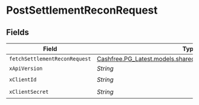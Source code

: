 # PostSettlementReconRequest


## Fields

| Field                                                                                                              | Type                                                                                                               | Required                                                                                                           | Description                                                                                                        |
| ------------------------------------------------------------------------------------------------------------------ | ------------------------------------------------------------------------------------------------------------------ | ------------------------------------------------------------------------------------------------------------------ | ------------------------------------------------------------------------------------------------------------------ |
| `fetchSettlementReconRequest`                                                                                      | [Cashfree.PG_Latest.models.shared.FetchSettlementReconRequest](../../models/shared/FetchSettlementReconRequest.md) | :heavy_minus_sign:                                                                                                 | N/A                                                                                                                |
| `xApiVersion`                                                                                                      | *String*                                                                                                           | :heavy_minus_sign:                                                                                                 | N/A                                                                                                                |
| `xClientId`                                                                                                        | *String*                                                                                                           | :heavy_check_mark:                                                                                                 | N/A                                                                                                                |
| `xClientSecret`                                                                                                    | *String*                                                                                                           | :heavy_check_mark:                                                                                                 | N/A                                                                                                                |